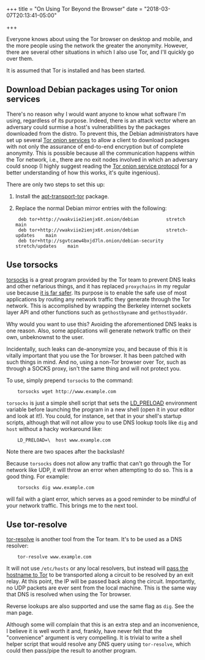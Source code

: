 +++
title = "On Using Tor Beyond the Browser"
date = "2018-03-07T20:13:41-05:00"

+++

Everyone knows about using the Tor browser on desktop and mobile, and the more people using the network the greater the anonymity.  However, there are several other situations in which I also use Tor, and I'll quickly go over them.

It is assumed that Tor is installed and has been started.

## Download Debian packages using Tor onion services

There's no reason why I would want anyone to know what software I'm using, regardless of its purpose.  Indeed, there is an attack vector where an adversary could surmise a host's vulnerabilities by the packages downloaded from the distro.  To prevent this, the Debian administrators have set up several [Tor onion services] to allow a client to download packages with not only the assurance of end-to-end encryption but of complete anonymity. This is possible because all the communication happens within the Tor network, i.e., there are no exit nodes involved in which an adversary could snoop (I highly suggest reading the [Tor onion service protocol] for a better understanding of how this works, it's quite ingenious).

There are only two steps to set this up:

1. Install the [apt-transport-tor] package.
2. Replace the normal Debian mirror entries with the following:

		deb tor+http://vwakviie2ienjx6t.onion/debian          stretch            main
		deb tor+http://vwakviie2ienjx6t.onion/debian          stretch-updates    main
		deb tor+http://sgvtcaew4bxjd7ln.onion/debian-security stretch/updates    main

## Use torsocks

[torsocks] is a great program provided by the Tor team to prevent DNS leaks and other nefarious things, and it has replaced `proxychains` in my regular use because [it is far safer].  Its purpose is to enable the safe use of most applications by routing any network traffic they generate through the Tor network.  This is accomplished by wrapping the Berkeley internet sockets layer API and other functions such as `gethostbyname` and `gethostbyaddr`.

Why would you want to use this?  Avoiding the aforementioned DNS leaks is one reason.  Also, some applications will generate network traffic on their own, unbeknownst to the user.

Incidentally, such leaks can de-anonymize you, and because of this it is vitally important that you use the Tor browser.  It has been patched with such things in mind.  And no, using a non-Tor browser over Tor, such as through a SOCKS proxy, isn't the same thing and will not protect you.

To use, simply prepend `torsocks` to the command:

		torsocks wget http://www.example.com

`torsocks` is just a simple shell script that sets the [LD_PRELOAD] environment variable before launching the program in a new shell (open it in your editor and look at it!).  You could, for instance, set that in your shell's startup scripts, although that will not allow you to use DNS lookup tools like `dig` and `host` without a hacky workaround like:

		LD_PRELOAD=\  host www.example.com

Note there are two spaces after the backslash!

Because `torsocks` does not allow any traffic that can't go through the Tor network like UDP, it will throw an error when attempting to do so.  This is a good thing.  For example:

		torsocks dig www.example.com

will fail with a giant error, which serves as a good reminder to be mindful of your network traffic.  This brings me to the next tool.

## Use tor-resolve

[tor-resolve] is another tool from the Tor team.  It's to be used as a DNS resolver:

		tor-resolve www.example.com

It will not use `/etc/hosts` or any local resolvers, but instead will [pass the hostname to Tor] to be transported along a circuit to be resolved by an exit relay.  At this point, the IP will be passed back along the circuit.  Importantly, no UDP packets are ever sent from the local machine.  This is the same way that DNS is resolved when using the Tor browser.

Reverse lookups are also supported and use the same flag as `dig`.  See the man page.

Although some will complain that this is an extra step and an inconvenience, I believe it is well worth it and, frankly, have never felt that the "convenience" argument is very compelling.  It is trivial to write a shell helper script that would resolve any DNS query using `tor-resolve`, which could then pass/pipe the result to another program.


[Tor onion services]: https://bits.debian.org/2016/08/debian-and-tor-services-available-as-onion-services.html
[Tor onion service protocol]: https://www.torproject.org/docs/onion-services.html.en
[apt-transport-tor]: https://packages.debian.org/search?keywords=apt-transport-tor
[torsocks]: https://github.com/dgoulet/torsocks
[it is far safer]: https://tor.stackexchange.com/a/13521
[LD_PRELOAD]: https://linux.die.net/man/8/ld.so
[tor-resolve]: https://linux.die.net/man/1/tor-resolve
[pass the hostname to Tor]: https://tor.stackexchange.com/a/26

